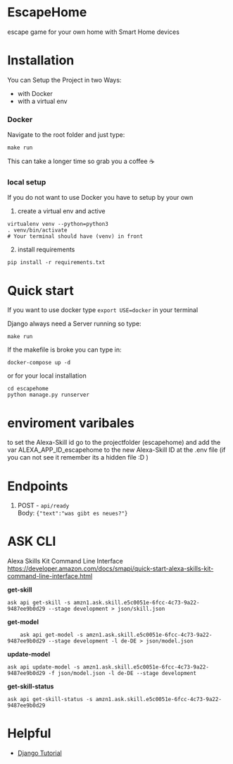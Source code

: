 # EscapeHome
escape game for your own home with Smart Home devices

# Installation 
You can Setup the Project in two Ways: 
* with Docker
* with a virtual env
### Docker
Navigate to the root folder and just type: 

```shell
make run
```

This can take a longer time so grab you a coffee ☕

### local setup
If you do not want to use Docker you have to setup by your own

1. create a virtual env and active 
```shell
virtualenv venv --python=python3
. venv/bin/activate
# Your terminal should have (venv) in front
```
2. install requirements
```shell
pip install -r requirements.txt
```

# Quick start
If you want to use docker type `export USE=docker` in your terminal

Django always need a Server running so type: 
```shell
make run
```

If the makefile is broke you can type in: 
```shell
docker-compose up -d 
```
or for your local installation

```shell
cd escapehome
python manage.py runserver
```
# enviroment varibales
to set the Alexa-Skill id go to the projectfolder (escapehome) and add the var ALEXA_APP_ID_escapehome to the new Alexa-Skill ID at the .env file (if you can not see it remember its a hidden file :D )

# Endpoints
1. POST - `api/ready`  
Body: `{"text":"was gibt es neues?"}`


# ASK CLI
Alexa Skills Kit Command Line Interface  
https://developer.amazon.com/docs/smapi/quick-start-alexa-skills-kit-command-line-interface.html


**get-skill**
```
ask api get-skill -s amzn1.ask.skill.e5c0051e-6fcc-4c73-9a22-9487ee9b0d29 --stage development > json/skill.json
```

**get-model**
```
    ask api get-model -s amzn1.ask.skill.e5c0051e-6fcc-4c73-9a22-9487ee9b0d29 --stage development -l de-DE > json/model.json
```

**update-model**
```
ask api update-model -s amzn1.ask.skill.e5c0051e-6fcc-4c73-9a22-9487ee9b0d29 -f json/model.json -l de-DE --stage development
```

**get-skill-status**
```
ask api get-skill-status -s amzn1.ask.skill.e5c0051e-6fcc-4c73-9a22-9487ee9b0d29
```

# Helpful 
* [Django Tutorial](https://docs.djangoproject.com/en/2.2/intro/tutorial01/)
